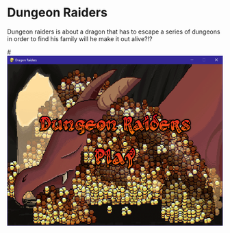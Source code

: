 <h1> Dungeon Raiders</h1>
<p> Dungeon raiders is about a dragon that has to escape a series of dungeons in order to find his family will he make it out alive?!?</p>
#<img src="https://github.com/OnariRomain/Dungeon-Raiders/blob/master/title%20screen.PNG"
